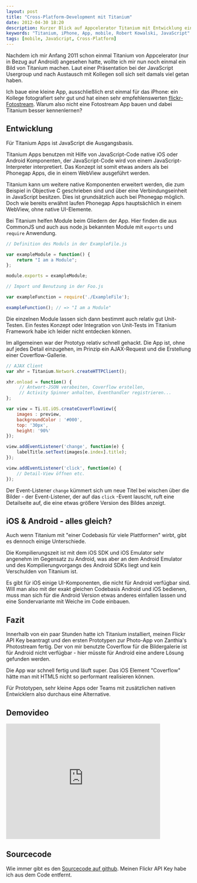 ```yaml
---
layout: post
title: "Cross-Platform-Development mit Titanium"
date: 2012-04-30 18:20
description: Kurzer Blick auf Appcelerator Titanium mit Entwicklung einer ersten Beispiel-App
keywords: "Titanium, iPhone, App, mobile, Robert Kowalski, JavaScript"
tags: [mobile, JavaScript, Cross-Platform]
---
```


Nachdem ich mir Anfang 2011 schon einmal Titanium von Appcelerator (nur in Bezug auf Android) angesehen hatte, wollte ich mir nun noch einmal ein Bild von Titanium machen. Laut einer Präsentation bei der JavaScript Usergroup und nach Austausch mit Kollegen soll sich seit damals viel getan haben.

<!-- more -->

Ich baue eine kleine App, ausschließlich erst einmal für das iPhone: ein Kollege fotografiert sehr gut und hat einen sehr empfehlenswerten [flickr-Fotostream](http://www.flickr.com/photos/zanthia/). Warum also nicht eine Fotostream App bauen und dabei Titanium besser kennenlernen?

Entwicklung
-----------

Für Titanium Apps ist JavaScript die Ausgangsbasis.

Titanium Apps benutzen mit Hilfe von JavaScript-Code native iOS oder Android Komponenten, der JavaScript-Code wird von einem JavaScript-Interpreter interpretiert. Das Konzept ist somit etwas anders als bei Phonegap Apps, die in einem WebView ausgeführt werden.

Titanium kann um weitere native Komponenten erweitert werden, die zum Beispiel in Objective C geschrieben sind und über eine Verbindungseinheit in JavaScript besitzen. Dies ist grundsätzlich auch bei Phonegap möglich. Doch wie bereits erwähnt laufen Phonegap Apps hauptsächlich in einem WebView, ohne native UI-Elemente.

Bei Titanium helfen Module beim Gliedern der App. Hier finden die aus CommonJS und auch aus node.js bekannten Module mit ```exports``` und ```require``` Anwendung.

```javascript
// Definition des Moduls in der ExampleFile.js

var exampleModule = function() {
    return "I am a Module";
};

module.exports = exampleModule;

```

```javascript
// Import und Benutzung in der Foo.js

var exampleFunction = require('./ExampleFile');

exampleFunction(); // => "I am a Module"
```

Die einzelnen Module lassen sich dann bestimmt auch relativ gut Unit-Testen. Ein festes Konzept oder Integration von Unit-Tests im Titanium Framework habe ich leider nicht entdecken können.

Im allgemeinen war der Prototyp relativ schnell gehackt. Die App ist, ohne auf jedes Detail einzugehen, im Prinzip ein AJAX-Request und die Erstellung einer Coverflow-Gallerie.

```javascript
// AJAX Client
var xhr = Titanium.Network.createHTTPClient();

xhr.onload = function() {
     // Antwort-JSON verabeiten, Coverflow erstellen,
     // Activity Spinner anhalten, Eventhandler registrieren...
};
```

```javascript
var view = Ti.UI.iOS.createCoverFlowView({
    images : preview,
    backgroundColor : '#000',
    top: '30px',
    height: '90%'
});

view.addEventListener('change', function(e) {
    labelTitle.setText(images[e.index].title);
});

view.addEventListener('click', function(e) {
    // Detail-View öffnen etc.
});

```
Der Event-Listener ```change``` kümmert sich um neue Titel bei wischen über die Bilder - der Event-Listener, der auf das ```click``` -Event lauscht, ruft eine Detailseite auf, die eine etwas größere Version des Bildes anzeigt.


iOS & Android - alles gleich?
-----------------------------

Auch wenn Titanium mit "einer Codebasis für viele Plattformen" wirbt, gibt es dennoch einige Unterschiede.

Die Kompilierungszeit ist mit dem iOS SDK und iOS Emulator sehr angenehm im Gegensatz zu Android, was aber an dem Android Emulator und des Kompilierungvorgangs des Android SDKs liegt und kein Verschulden von Titanium ist.

Es gibt für iOS einige UI-Komponenten, die nicht für Android verfügbar sind. Will man also mit der exakt gleichen Codebasis Android und iOS bedienen, muss man sich für die Android Version etwas anderes einfallen lassen und eine Sondervariante mit Weiche im Code einbauen.


Fazit
-----

Innerhalb von ein paar Stunden hatte ich Titanium installiert, meinen Flickr API Key beantragt und den ersten Prototypen zur Photo-App von Zanthia's Photostream fertig. Der von mir benutzte Coverflow für die Bildergalerie ist für Android nicht verfügbar - hier müsste für Android eine andere Lösung gefunden werden.

Die App war schnell fertig und läuft super. Das iOS Element "Coverflow" hätte man mit HTML5 nicht so performant realisieren können.

Für Prototypen, sehr kleine Apps oder Teams mit zusätzlichen nativen Entwicklern also durchaus eine Alternative.


Demovideo
---------

<iframe width="420" height="315" src="http://www.youtube.com/embed/ofZ1461cpf8" frameborder="0" allowfullscreen></iframe>

Sourcecode
----------

Wie immer gibt es den
<a href="https://github.com/robertkowalski/titanium-flickr/blob/master/Resources/ui/handheld/ApplicationWindow.js" rel="nofollow">Sourcecode auf github</a>. Meinen Flickr API Key habe ich aus dem Code entfernt.
